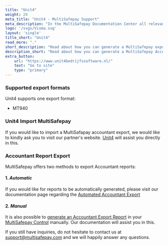 ```yaml
---
title: "Unit4"
weight: 20
meta_title: "Unit4 - MultiSafepay Support"
meta_description: "In the MultiSafepay Documentation Center all relevant information regarding our Plugins and API. As well as Support pages for Payment Method, Tools and General Questions. You can also find the contact details of our Support Team and Integration Team."
logo: '/svgs/Visma.svg'
layout: 'single'
title_short: "Unit4"
read_more: "."
short_description: "Read about how you can generate a MultiSafepay export and import to your Unit4 platform"
description_short: "Read about how you can generate a MultiSafepay Accountant Export for your Unit4 software platform."
extra_button:
    url: "https://www.unit4bedrijfssoftware.nl/" 
    text: "Go to site" 
    type: "primary"
---
```


### Supported export formats

Unit4 supports one export format:

* MT940

### Unit4 Import MultiSafepay

If you would like to import a MultiSafapay accountant export, we would like to kindly ask you to visit our partner's website. [Unit4](https://www.unit4.com/nl/voor-klanten/support) will assist you directly in this.

### Accountant Report Export

MultiSafepay offers two methods to export Accountant reports:

#### 1. _Automatic_


If you would like for reports to be automatically generated, please visit our documentation page regarding the [Automated Accountant Export](https://docs.multisafepay.com/tools/reports/automatic-reports/)


#### 2. _Manual_

It is also possible to [generate an Accountant Export Report](https://docs.multisafepay.com/tools/reports/accountant-report-export/) in your [MultiSafepay Control](https://merchant.multisafepay.com/) manually. Our documentation will assist you in this.


If you still have inquiries, do not hesitate to contact us at <support@multisafepay.com> and we will happily answer any questions.